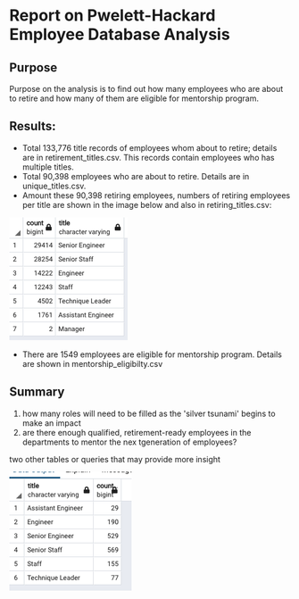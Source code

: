 # Report on Pwelett-Hackard Employee Database Analysis
## Purpose
Purpose on the analysis is to find out how many employees who are about to retire and how many of them are eligible for mentorship program.
## Results:
- Total 133,776 title records of employees whom about to retire; details are in retirement_titles.csv. This records contain employees who has multiple titles. 
- Total 90,398 employees who are about to retire. Details are in unique_titles.csv.
- Amount these 90,398 retiring employees, numbers of retiring employees per title are shown in the image below and also in retiring_titles.csv:  

![retiring_titles](https://github.com/kaylaisnomyname/Pewlett-Hackard-Analysis-Folder/blob/main/count%20of%20retiriing%20per%20title.png?raw=true)
- There are 1549 employees are eligible for mentorship program. Details are shown in mentorship_eligibilty.csv

## Summary
1. how many roles will need to be filled as the 'silver tsunami' begins to make an impact
2. are there enough qualified, retirement-ready employees in the departments to mentor the nex tgeneration of employees?

two other tables or queries that may provide more insight  

![count_of mentor_per_titles](https://github.com/kaylaisnomyname/Pewlett-Hackard-Analysis-Folder/blob/main/count%20of%20mentors%20per%20title.png?raw=true) 

